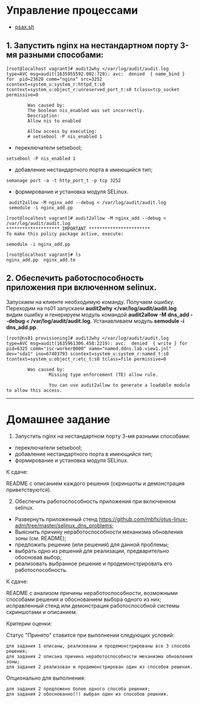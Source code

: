 # Управление процессами 

* [psax.sh](https://github.com/maxonchikbk/otus/blob/main/9.Proc/psax.sh)

## 1. Запустить nginx на нестандартном порту 3-мя разными способами:

```
[root@localhost vagrant]# audit2why </var/log/audit/audit.log
type=AVC msg=audit(1635955592.002:720): avc:  denied  { name_bind } for  pid=23628 comm="nginx" src=3252 scontext=system_u:system_r:httpd_t:s0 tcontext=system_u:object_r:unreserved_port_t:s0 tclass=tcp_socket permissive=0

        Was caused by:
        The boolean nis_enabled was set incorrectly.
        Description:
        Allow nis to enabled

        Allow access by executing:
        # setsebool -P nis_enabled 1
```        
- переключатели setsebool;

```
setsebool -P nis_enabled 1
```
- добавление нестандартного порта в имеющийся тип;
```
semanage port -a -t http_port_t -p tcp 3252
```
- формирование и установка модуля SELinux.
```
 audit2allow -M nginx_add --debug < /var/log/audit/audit.log
 semodule -i nginx_add.pp
```
```
[root@localhost vagrant]# audit2allow -M nginx_add --debug < /var/log/audit/audit.log
******************** IMPORTANT ***********************
To make this policy package active, execute:

semodule -i nginx_add.pp

[root@localhost vagrant]# ls
nginx_add.pp  nginx_add.te
```
## 2. Обеспечить работоспособность приложения при включенном selinux.
Запускаем на клиенте необходимую команду. Получаем ошибку. Переходим на ns01 запускаем __audit2why </var/log/audit/audit.log__ видим ошибку и генерируем модуль командой __audit2allow -M dns_add --debug < /var/log/audit/audit.log__. Устанавливаем модуль __semodule -i dns_add.pp__. 

```
[root@ns01 provisioning]# audit2why </var/log/audit/audit.log
type=AVC msg=audit(1635961306.458:2219): avc:  denied  { write } for  pid=6325 comm="isc-worker0000" name="named.ddns.lab.view1.jnl" dev="sda1" ino=67403793 scontext=system_u:system_r:named_t:s0 tcontext=system_u:object_r:etc_t:s0 tclass=file permissive=0

        Was caused by:
                Missing type enforcement (TE) allow rule.

                You can use audit2allow to generate a loadable module to allow this access.
```

---
# Домашнее задание

1. Запустить nginx на нестандартном порту 3-мя разными способами:

- переключатели setsebool;
- добавление нестандартного порта в имеющийся тип;
- формирование и установка модуля SELinux.

К сдаче:

README с описанием каждого решения (скриншоты и демонстрация приветствуются).

2. Обеспечить работоспособность приложения при включенном selinux.

* Развернуть приложенный стенд https://github.com/mbfx/otus-linux-adm/tree/master/selinux_dns_problems;
* Выяснить причину неработоспособности механизма обновления зоны (см. README);
* предложить решение (или решения) для данной проблемы;
* выбрать одно из решений для реализации, предварительно обосновав выбор;
* реализовать выбранное решение и продемонстрировать его работоспособность.

К сдаче:

README с анализом причины неработоспособности, возможными способами решения и обоснованием выбора одного из них;
исправленный стенд или демонстрация работоспособной системы скриншотами и описанием.

Критерии оценки:

Статус "Принято" ставится при выполнении следующих условий: 

    для задания 1 описаны, реализованы и продемонстрированы все 3 способа решения;
    для задания 2 описана причина неработоспособности механизма обновления зоны;
    для задания 2 реализован и продемонстрирован один из способов решения.

Опционально для выполнения:

    для задания 2 предложено более одного способа решения;
    для задания 2 обоснованно(!) выбран один из способов решения.


